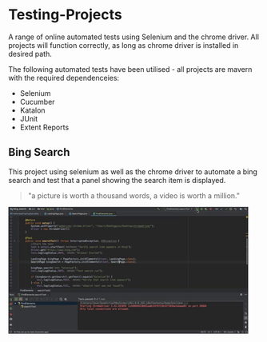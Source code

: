 # Testing-Projects
A range of online automated tests using Selenium and the chrome driver.
All projects will function correctly, as long as chrome driver is installed in desired path.

The following automated tests have been utilised - all projects are mavern with the required dependenceies:
   - Selenium
   - Cucumber
   - Katalon
   - JUnit
   - Extent Reports

## Bing Search
This project using selenium as well as the chrome driver to automate a bing search and test that a panel showing the search item is displayed.

>"a picture is worth a thousand words, a video is worth a million."

![bingsearch_demo.gif](screenshots/bingsearch_demo.gif)
